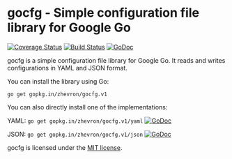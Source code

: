 gocfg - Simple configuration file library for Google Go
=======================================================

[![Coverage Status](https://img.shields.io/coveralls/zhevron/gocfg.svg)](https://coveralls.io/r/zhevron/gocfg)
[![Build Status](https://travis-ci.org/zhevron/gocfg.svg?branch=master)](https://travis-ci.org/zhevron/gocfg)
[![GoDoc](https://godoc.org/github.com/zhevron/gocfg?status.svg)](https://godoc.org/github.com/zhevron/gocfg)

gocfg is a simple configuration file library for Google Go. It reads and writes configurations in YAML and JSON format.

You can install the library using Go:

```
go get gopkg.in/zhevron/gocfg.v1
```

You can also directly install one of the implementations:

YAML: `go get gopkg.in/zhevron/gocfg.v1/yaml` [![GoDoc](https://godoc.org/github.com/zhevron/gocfg/yaml?status.svg)](https://godoc.org/github.com/zhevron/gocfg/yaml)

JSON: `go get gopkg.in/zhevron/gocfg.v1/json` [![GoDoc](https://godoc.org/github.com/zhevron/gocfg/json?status.svg)](https://godoc.org/github.com/zhevron/gocfg/json)

gocfg is licensed under the [MIT license](http://opensource.org/licenses/MIT).
